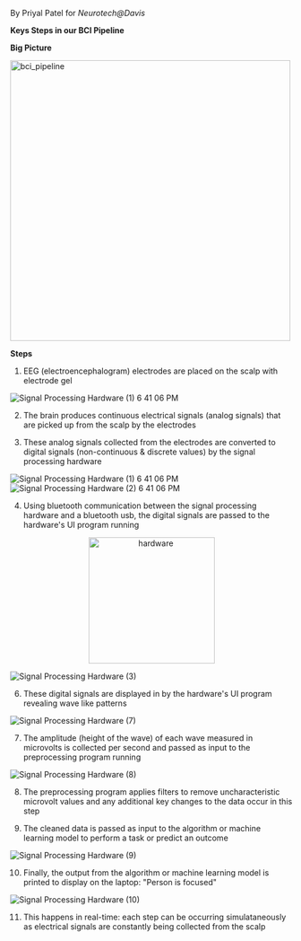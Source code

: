 By Priyal Patel for _Neurotech@Davis_

**Keys Steps in our BCI Pipeline**

**Big Picture**

<img width="500" alt="bci_pipeline" src="https://github.com/user-attachments/assets/5e473367-c437-4a60-8481-8a784c220734">

**Steps**

1. EEG (electroencephalogram) electrodes are placed on the scalp with electrode gel

![Signal Processing Hardware (1) 6 41 06 PM](https://github.com/user-attachments/assets/8fdd6110-471c-49d0-9f74-20ce3a6c8133)

2. The brain produces continuous electrical signals (analog signals) that are picked up from the scalp by the electrodes

3. These analog signals collected from the electrodes are converted to digital signals (non-continuous & discrete values) by the signal processing hardware

![Signal Processing Hardware (1) 6 41 06 PM](https://github.com/user-attachments/assets/21560fcf-f858-4130-83fd-004b29ec5057)
![Signal Processing Hardware (2) 6 41 06 PM](https://github.com/user-attachments/assets/ae475146-384d-4a9a-826f-a9504bf5aae1)

4. Using bluetooth communication between the signal processing hardware and a bluetooth usb, the digital signals are passed to the hardware's UI program running

<p align="center"> <img width="225" alt="hardware" src="https://github.com/user-attachments/assets/6389092b-6abe-4b12-8ae6-fb55205d686c"/> </p>

![Signal Processing Hardware (3)](https://github.com/user-attachments/assets/fb109683-a846-4b23-906a-abded4de500c)

6. These digital signals are displayed in by the hardware's UI program revealing wave like patterns

![Signal Processing Hardware (7)](https://github.com/user-attachments/assets/5ad9f2d4-3d49-449e-9ddd-5ab087c8f433)


7. The amplitude (height of the wave) of each wave measured in microvolts is collected per second and passed as input to the preprocessing program running

![Signal Processing Hardware (8)](https://github.com/user-attachments/assets/f5d9950e-5e3b-44e1-9738-f719c2521e22)

8. The preprocessing program applies filters to remove uncharacteristic microvolt values and any additional key changes to the data occur in this step

9. The cleaned data is passed as input to the algorithm or machine learning model to perform a task or predict an outcome

![Signal Processing Hardware (9)](https://github.com/user-attachments/assets/a112eea7-2cf1-436f-86ad-f1b726cc81c4)

10. Finally, the output from the algorithm or machine learning model is printed to display on the laptop: "Person is focused"

![Signal Processing Hardware (10)](https://github.com/user-attachments/assets/5cf07775-531e-476e-b08b-355b2a4de6b3)


11. This happens in real-time: each step can be occurring simulataneously as electrical signals are constantly being collected from the scalp
